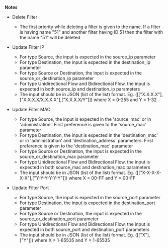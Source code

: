 [comment]: # " File: README.md"
[comment]: # "  Copyright (c) 2019-2022 Splunk Inc."
[comment]: # ""
[comment]: # "Licensed under the Apache License, Version 2.0 (the 'License');"
[comment]: # "you may not use this file except in compliance with the License."
[comment]: # "You may obtain a copy of the License at"
[comment]: # ""
[comment]: # "    http://www.apache.org/licenses/LICENSE-2.0"
[comment]: # ""
[comment]: # "Unless required by applicable law or agreed to in writing, software distributed under"
[comment]: # "the License is distributed on an 'AS IS' BASIS, WITHOUT WARRANTIES OR CONDITIONS OF ANY KIND,"
[comment]: # "either express or implied. See the License for the specific language governing permissions"
[comment]: # "and limitations under the License."
[comment]: # ""
**Notes**

-   Delete Filter

      

    -   The first priority while deleting a filter is given to the name. If a filter is having name
        "51" and another filter having ID 51 then the filter with the name "51" will be deleted

      

-   Update Filter IP

      

    -   For type Source, the input is expected in the source_ip parameter
    -   For type Destination, the input is expected in the destination_ip parameter
    -   For type Source or Destination, the input is expected in the source_or_destination_ip
        parameter
    -   For type Unidirectional Flow and Bidirectional Flow, the input is expected in both source_ip
        and destination_ip parameters
    -   The input should be in JSON (list of the list) format. Eg.
        (\[\["X.X.X.X"\],\["X.X.X.X/X.X.X.X"\],\["X.X.X.X/Y"\]\]) where X = 0-255 and Y = 1-32

      

-   Update Filter MAC

      

    -   For type Source, the input is expected in the 'source_mac' or in 'administration'. First
        preference is given to the 'source_mac' parameter
    -   For type Destination, the input is expected in the 'destination_mac' or in 'administration'
        and 'destination_address' parameters. First preference is given to the 'destination_mac'
        parameter
    -   For type Source or Destination, the input is expected in the source_or_destination_mac
        parameter
    -   For type Unidirectional Flow and Bidirectional Flow, the input is expected in both
        source_mac and destination_mac parameters
    -   The input should be in JSON (list of the list) format. Eg.
        (\[\["X-X-X-X-X-X"\],\["Y-Y-Y-Y-Y-Y"\]\]) where X = 00-FF and Y = 00-FF

      

-   Update Filter Port

      

    -   For type Source, the input is expected in the source_port parameter
    -   For type Destination, the input is expected in the destination_port parameter
    -   For type Source or Destination, the input is expected in the source_or_destination_port
        parameter
    -   For type Unidirectional Flow and Bidirectional Flow, the input is expected in both
        source_port and destination_port parameters
    -   The input should be in JSON (list of the list) format. Eg. (\[\["X"\],\["Y"\]\]) where X =
        1-65535 and Y = 1-65535
